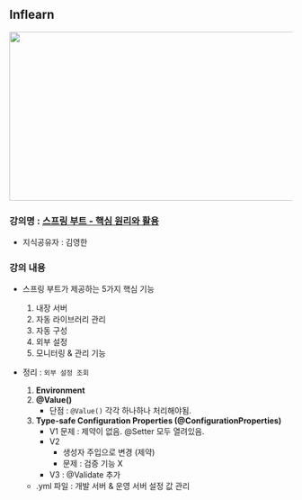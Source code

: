 ## Inflearn

<img src="https://github.com/JHyun0302/server/assets/60764632/24cec8a1-ddb4-42c4-8e5b-2ff8d8fe6f49"  width="600" height="300"/>

### 강의명 : [스프링 부트 - 핵심 원리와 활용](https://www.inflearn.com/course/%EC%8A%A4%ED%94%84%EB%A7%81%EB%B6%80%ED%8A%B8-%ED%95%B5%EC%8B%AC%EC%9B%90%EB%A6%AC-%ED%99%9C%EC%9A%A9)

- 지식공유자 : 김영한

### 강의 내용

- 스프링 부트가 제공하는 5가지 핵심 기능
    1. 내장 서버
    2. 자동 라이브러리 관리
    3. 자동 구성
    4. 외부 설정
    5. 모니터링 & 관리 기능

- 정리 : `외부 설정 조회`
    1. **Environment**
    2. **@Value()**
        - 단점 : `@Value()` 각각 하나하나 처리해야됨.
    3. **Type-safe Configuration Properties (@ConfigurationProperties)**
        - V1 문제 : 제약이 없음. @Setter 모두 열려있음.
        - V2
            - 생성자 주입으로 변경 (제약)
            - 문제 : 검증 기능 X
        - V3 : @Validate 추가

    - .yml 파일 : 개발 서버 & 운영 서버 설정 값 관리 

              